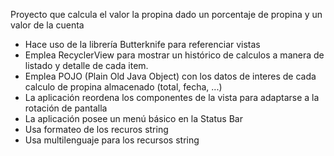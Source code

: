 Proyecto que calcula el valor la propina dado un porcentaje de propina y un valor de la cuenta

- Hace uso de la librería Butterknife para referenciar vistas 
- Emplea RecyclerView para mostrar un histórico de calculos a manera de listado y detalle de cada item.
- Emplea POJO (Plain Old Java Object) con los datos de interes de cada calculo de propina almacenado (total, fecha, ...)
- La aplicación reordena los componentes de la vista para adaptarse a la rotación de pantalla
- La aplicación posee un menú básico en la Status Bar
- Usa formateo de los recuros string 
- Usa multilenguaje para los recursos string